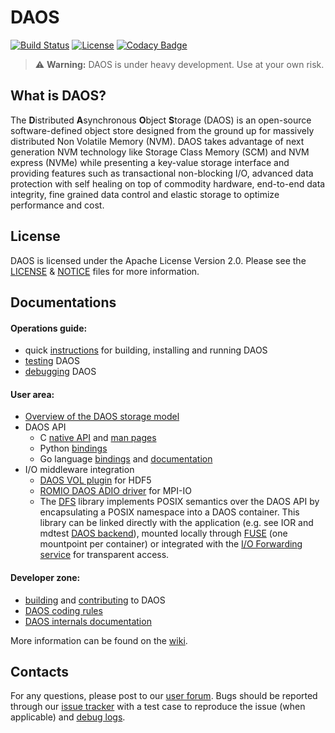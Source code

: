 # DAOS
[![Build Status](https://travis-ci.org/daos-stack/daos.svg?branch=master)](https://travis-ci.org/daos-stack/daos)
[![License](https://img.shields.io/badge/License-Apache%202.0-blue.svg)](./LICENSE)
[![Codacy Badge](https://api.codacy.com/project/badge/Grade/4163f52ec65e4ba8991208288a9a15a6)](https://www.codacy.com/app/johann.lombardi/daos?utm_source=github.com&amp;utm_medium=referral&amp;utm_content=daos-stack/daos&amp;utm_campaign=Badge_Grade)

> :warning: **Warning:** DAOS is under heavy development. Use at your own risk.

## What is DAOS?

The **D**istributed **A**synchronous **O**bject **S**torage (DAOS) is an open-source software-defined object store designed from the ground up for massively distributed Non Volatile Memory (NVM). DAOS takes advantage of next generation NVM technology like Storage Class Memory (SCM) and NVM express (NVMe) while presenting a key-value storage interface and providing features such as transactional non-blocking I/O, advanced data protection with self healing on top of commodity hardware, end-to-end data integrity, fine grained data control and elastic storage to optimize performance and cost.

## License

DAOS is licensed under the Apache License Version 2.0. Please see the [LICENSE](./LICENSE) & [NOTICE](./NOTICE) files for more information.

## Documentations

#### Operations guide:
* quick [instructions](doc/quickstart.md) for building, installing and running DAOS
* [testing](doc/testing.md) DAOS
* [debugging](doc/debugging.md) DAOS

#### User area:
* [Overview of the DAOS storage model](doc/storage_model.md)
* DAOS API
  * C [native API](src/include/) and [man pages](doc/man/man3)
  * Python [bindings](src/utils/py/)
  * Go language [bindings](https://github.com/daos-stack/go-daos) and [documentation](https://godoc.org/github.com/daos-stack/go-daos/pkg/daos)
* I/O middleware integration
  * [DAOS VOL plugin](https://bitbucket.hdfgroup.org/projects/HDFFV/repos/hdf5/browse?at=refs%2Fheads%2Fhdf5_daosm) for HDF5
  * [ROMIO DAOS ADIO driver](https://github.com/daos-stack/mpich/tree/daos_adio) for MPI-IO
  * The [DFS](src/include/daos_fs.h) library implements POSIX semantics over the DAOS API by encapsulating a POSIX namespace into a DAOS container. This library can be linked directly with the application (e.g. see IOR and mdtest [DAOS backend](https://github.com/daos-stack/ior-hpc/tree/daos)), mounted locally through [FUSE](src/client/dfs/dfuse.c) (one mountpoint per container) or integrated with the [I/O Forwarding service](https://github.com/daos-stack/iof) for transparent access.

#### Developer zone:
* [building](doc/quickstart.md#daos-source-code) and [contributing](https://wiki.hpdd.intel.com/display/DC/Contribute) to DAOS
* [DAOS coding rules](https://wiki.hpdd.intel.com/display/DC/Coding+Rules)
* [DAOS internals documentation](src/README.md)

More information can be found on the [wiki](https://wiki.hpdd.intel.com/display/DC/DAOS+Community+Home).

## Contacts

For any questions, please post to our [user forum](https://daos.groups.io/g/daos). Bugs should be reported through our [issue tracker](https://jira.hpdd.intel.com/projects/DAOS) with a test case to reproduce the issue (when applicable) and [debug logs](./doc/debugging.md).
